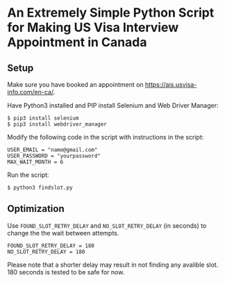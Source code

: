 # An Extremely Simple Python Script for Making US Visa Interview Appointment in Canada
## Setup
Make sure you have booked an appointment on https://ais.usvisa-info.com/en-ca/.

Have Python3 installed and PIP install Selenium and Web Driver Manager:
```
$ pip3 install selenium
$ pip3 install webdriver_manager
```

Modify the following code in the script with instructions in the script:
```
USER_EMAIL = "name@gmail.com"
USER_PASSWORD = "yourpassword"
MAX_WAIT_MONTH = 6
```
Run the script:
```
$ python3 findslot.py
```
## Optimization
Use `FOUND_SLOT_RETRY_DELAY` and `NO_SLOT_RETRY_DELAY` (in seconds) to change the the wait between attempts.
```
FOUND_SLOT_RETRY_DELAY = 180
NO_SLOT_RETRY_DELAY = 180
```

Please note that a shorter delay may result in not finding any avalible slot. 180 seconds is tested to be safe for now.

